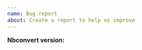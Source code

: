 ```yaml
---
name: Bug report
about: Create a report to help us improve
---
```


<!--- Description --->

<!--- Can you list steps to reproduce this issue? --->

<!--- Can you, if possible, please attach a minimum notebook that reproduces this issue on conversion?
You may need to attach the .ipynb as a .txt --->

<!--- Can you attach screenshots if relevant? --->

<!--- Are you running the latest version of nbconvert? --->

**Nbconvert version:**
